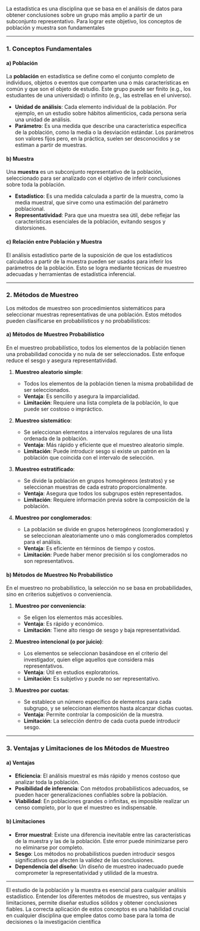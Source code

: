 La estadística es una disciplina que se basa en el análisis de datos para obtener conclusiones sobre un grupo más amplio a partir de un subconjunto representativo. Para lograr este objetivo, los conceptos de población y muestra son fundamentales

---

### 1. Conceptos Fundamentales  

#### a) Población  

La **población** en estadística se define como el conjunto completo de individuos, objetos o eventos que comparten una o más características en común y que son el objeto de estudio. Este grupo puede ser finito (e.g., los estudiantes de una universidad) o infinito (e.g., las estrellas en el universo).  

- **Unidad de análisis**: Cada elemento individual de la población. Por ejemplo, en un estudio sobre hábitos alimenticios, cada persona sería una unidad de análisis.  
- **Parámetro**: Es una medida que describe una característica específica de la población, como la media o la desviación estándar. Los parámetros son valores fijos pero, en la práctica, suelen ser desconocidos y se estiman a partir de muestras.  

#### b) Muestra  

Una **muestra** es un subconjunto representativo de la población, seleccionado para ser analizado con el objetivo de inferir conclusiones sobre toda la población.  

- **Estadístico**: Es una medida calculada a partir de la muestra, como la media muestral, que sirve como una estimación del parámetro poblacional.  
- **Representatividad**: Para que una muestra sea útil, debe reflejar las características esenciales de la población, evitando sesgos y distorsiones.  

#### c) Relación entre Población y Muestra  

El análisis estadístico parte de la suposición de que los estadísticos calculados a partir de la muestra pueden ser usados para inferir los parámetros de la población. Esto se logra mediante técnicas de muestreo adecuadas y herramientas de estadística inferencial.  

---

### 2. Métodos de Muestreo  

Los métodos de muestreo son procedimientos sistemáticos para seleccionar muestras representativas de una población. Estos métodos pueden clasificarse en probabilísticos y no probabilísticos:  

#### a) Métodos de Muestreo Probabilístico  

En el muestreo probabilístico, todos los elementos de la población tienen una probabilidad conocida y no nula de ser seleccionados. Este enfoque reduce el sesgo y asegura representatividad.  

1. **Muestreo aleatorio simple**:  
   - Todos los elementos de la población tienen la misma probabilidad de ser seleccionados.  
   - **Ventaja**: Es sencillo y asegura la imparcialidad.  
   - **Limitación**: Requiere una lista completa de la población, lo que puede ser costoso o impráctico.  

2. **Muestreo sistemático**:  
   - Se seleccionan elementos a intervalos regulares de una lista ordenada de la población.  
   - **Ventaja**: Más rápido y eficiente que el muestreo aleatorio simple.  
   - **Limitación**: Puede introducir sesgo si existe un patrón en la población que coincida con el intervalo de selección.  

3. **Muestreo estratificado**:  
   - Se divide la población en grupos homogéneos (estratos) y se seleccionan muestras de cada estrato proporcionalmente.  
   - **Ventaja**: Asegura que todos los subgrupos estén representados.  
   - **Limitación**: Requiere información previa sobre la composición de la población.  

4. **Muestreo por conglomerados**:  
   - La población se divide en grupos heterogéneos (conglomerados) y se seleccionan aleatoriamente uno o más conglomerados completos para el análisis.  
   - **Ventaja**: Es eficiente en términos de tiempo y costos.  
   - **Limitación**: Puede haber menor precisión si los conglomerados no son representativos.  

#### b) Métodos de Muestreo No Probabilístico  

En el muestreo no probabilístico, la selección no se basa en probabilidades, sino en criterios subjetivos o conveniencia.  

1. **Muestreo por conveniencia**:  
   - Se eligen los elementos más accesibles.  
   - **Ventaja**: Es rápido y económico.  
   - **Limitación**: Tiene alto riesgo de sesgo y baja representatividad.  

2. **Muestreo intencional (o por juicio)**:  
   - Los elementos se seleccionan basándose en el criterio del investigador, quien elige aquellos que considera más representativos.  
   - **Ventaja**: Útil en estudios exploratorios.  
   - **Limitación**: Es subjetivo y puede no ser representativo.  

3. **Muestreo por cuotas**:  
   - Se establece un número específico de elementos para cada subgrupo, y se seleccionan elementos hasta alcanzar dichas cuotas.  
   - **Ventaja**: Permite controlar la composición de la muestra.  
   - **Limitación**: La selección dentro de cada cuota puede introducir sesgo.  

---

### 3. Ventajas y Limitaciones de los Métodos de Muestreo  

#### a) Ventajas  

- **Eficiencia**: El análisis muestral es más rápido y menos costoso que analizar toda la población.  
- **Posibilidad de inferencia**: Con métodos probabilísticos adecuados, se pueden hacer generalizaciones confiables sobre la población.  
- **Viabilidad**: En poblaciones grandes o infinitas, es imposible realizar un censo completo, por lo que el muestreo es indispensable.  

#### b) Limitaciones  

- **Error muestral**: Existe una diferencia inevitable entre las características de la muestra y las de la población. Este error puede minimizarse pero no eliminarse por completo.  
- **Sesgo**: Los métodos no probabilísticos pueden introducir sesgos significativos que afecten la validez de las conclusiones.  
- **Dependencia del diseño**: Un diseño de muestreo inadecuado puede comprometer la representatividad y utilidad de la muestra.  

---

El estudio de la población y la muestra es esencial para cualquier análisis estadístico. Entender los diferentes métodos de muestreo, sus ventajas y limitaciones, permite diseñar estudios sólidos y obtener conclusiones fiables. La correcta aplicación de estos conceptos es una habilidad crucial en cualquier disciplina que emplee datos como base para la toma de decisiones o la investigación científica